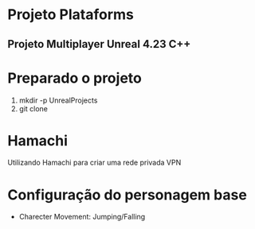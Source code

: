 # Projeto Plataforms
## Projeto Multiplayer Unreal 4.23 C++

# Preparado o projeto  
1. mkdir -p UnrealProjects
1. git clone 

# Hamachi
Utilizando Hamachi para criar uma rede privada VPN

# Configuração do personagem base
* Charecter Movement: Jumping/Falling


